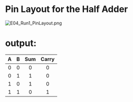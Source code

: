 # Pin Layout for the Half Adder

<img src="https://github.com/joejo-joestar/uni_codes/blob/main/Year%202/Digital%20Design/Media/E04_Run1_PinLayout.png" title="" alt="E04_Run1_PinLayout.png" data-align="center">

# output:

| A   | B   | Sum | Carry |
|:---:|:---:|:---:|:-----:|
| 0   | 0   | 0   | 0     |
| 0   | 1   | 1   | 0     |
| 1   | 0   | 1   | 0     |
| 1   | 1   | 0   | 1     |


